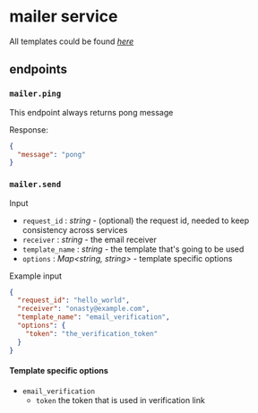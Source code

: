 # mailer service

All templates could be found *[here](./template.go)*

## endpoints
### `mailer.ping`
This endpoint always returns pong message

Response:
```json
{
  "message": "pong"
}
```

### `mailer.send`

Input
- `request_id` : *string* - (optional) the request id, needed to keep consistency across services
- `receiver` : *string* - the email receiver
- `template_name` : *string* - the template that's going to be used
- `options` : *Map<string, string>* - template specific options


Example input
```json
{
  "request_id": "hello_world",
  "receiver": "onasty@example.com",
  "template_name": "email_verification",
  "options": {
    "token": "the_verification_token"
  }
}
```

#### Template specific options
- `email_verification`
  - `token` the token that is used in verification link


